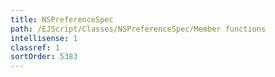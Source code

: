 ```yaml
---
title: NSPreferenceSpec
path: /EJScript/Classes/NSPreferenceSpec/Member functions
intellisense: 1
classref: 1
sortOrder: 5383
---
```





